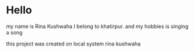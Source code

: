 # Hello
my name is Rina Kushwaha I belong to khatirpur. and my hobbies is singing a song

this project was created on local system
rina kushwaha 